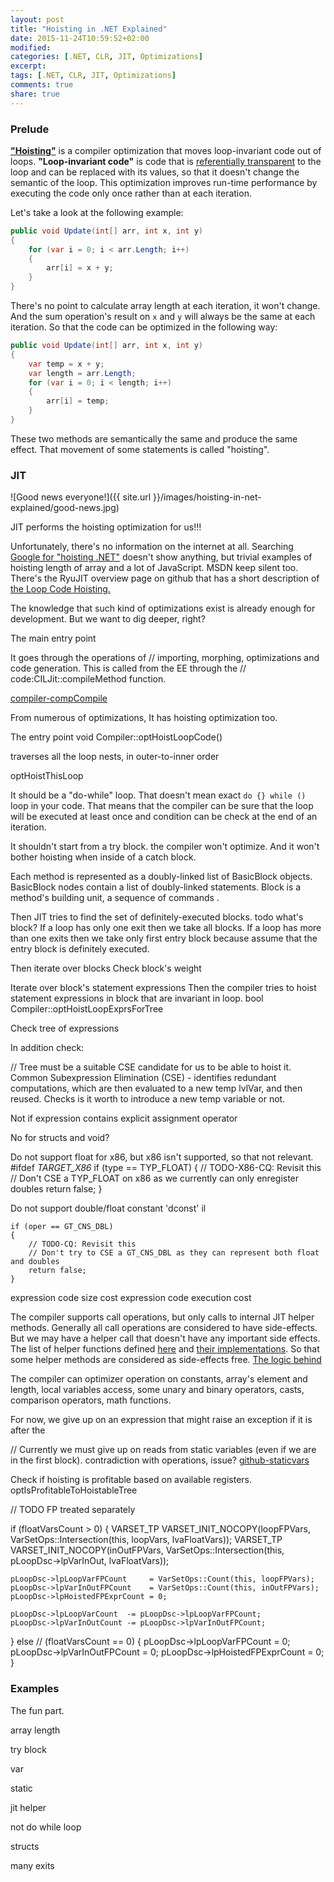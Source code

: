 ```yaml
---
layout: post
title: "Hoisting in .NET Explained"
date: 2015-11-24T10:59:52+02:00
modified:
categories: [.NET, CLR, JIT, Optimizations]
excerpt:
tags: [.NET, CLR, JIT, Optimizations]
comments: true
share: true
---
```


### Prelude

[__"Hoisting"__][wiki-hoisting] is a compiler optimization that moves loop-invariant code out of loops. __"Loop-invariant code"__ is code that is [referentially transparent][wiki-reftransparency] to the loop and can be replaced with its values, so that it doesn't change the semantic of the loop. This optimization improves run-time performance by executing the code only once rather than at each iteration.

Let's take a look at the following example:

```csharp
public void Update(int[] arr, int x, int y)
{
    for (var i = 0; i < arr.Length; i++)
    {
        arr[i] = x + y;
    }
}
```

There's no point to calculate array length at each iteration, it won't change. And the sum operation's result on `x` and `y` will always be the same at each iteration. So that the code can be optimized in the following way:

```csharp
public void Update(int[] arr, int x, int y)
{
    var temp = x + y;
    var length = arr.Length;
    for (var i = 0; i < length; i++)
    {
        arr[i] = temp;
    }
}
```

These two methods are semantically the same and produce the same effect. That movement of some statements is called "hoisting".


### JIT

![Good news everyone!]({{ site.url }}/images/hoisting-in-net-explained/good-news.jpg)

JIT performs the hoisting optimization for us!!!

Unfortunately, there's no information on the internet at all. Searching [Google for "hoisting .NET"][google-hoisting] doesn't show anything, but trivial examples of hoisting length of array and a lot of JavaScript. MSDN keep silent too. There's the RyuJIT overview page on github that has a short description of [the Loop Code Hoisting.][github-docs-lch]

The knowledge that such kind of optimizations exist is already enough for development.
But we want to dig deeper, right?


The main entry point

It goes through the operations of
// importing, morphing, optimizations and code generation.  This is called from the EE through the
// code:CILJit::compileMethod function.  

[compiler-compCompile]


From numerous of optimizations, It has hoisting optimization too.

The entry point void Compiler::optHoistLoopCode()


traverses all the loop nests, in outer-to-inner order

optHoistThisLoop

It should be a "do-while" loop. That doesn't mean exact `do {} while ()` loop in your code.
That means that the compiler can be sure that the loop will be executed at least once and condition can be check at the end of an iteration.

It shouldn't start from a try block. the compiler won't optimize.
And it won't bother hoisting when inside of a catch block.


Each method is represented as a doubly-linked list of BasicBlock objects.
BasicBlock nodes contain a list of doubly-linked statements.
Block is a method's building unit, a sequence of commands .

Then JIT tries to find the set of definitely-executed blocks. todo what's block?
If a loop has only one exit then we take all blocks.
If a loop has more than one exits then we take only first entry block because assume that the entry block is definitely executed.

Then iterate over blocks
Check block's weight

Iterate over block's statement expressions
Then the compiler tries to hoist statement expressions in block that are invariant in loop.
bool Compiler::optHoistLoopExprsForTree


Check tree of expressions

In addition check:

// Tree must be a suitable CSE candidate for us to be able to hoist it.
Common Subexpression Elimination (CSE) - identifies redundant computations, which are then evaluated to a new temp lvlVar, and then reused.
Checks is it worth to introduce a new temp variable or not.

Not if expression contains explicit assignment operator

No for structs and void?

Do not support float for x86, but x86 isn't supported, so that not relevant.
#ifdef _TARGET_X86_
    if (type == TYP_FLOAT)
    {
        // TODO-X86-CQ: Revisit this
        // Don't CSE a TYP_FLOAT on x86 as we currently can only enregister doubles
        return false;
    }



Do not support double/float constant 'dconst' il

    if (oper == GT_CNS_DBL)
    {
        // TODO-CQ: Revisit this
        // Don't try to CSE a GT_CNS_DBL as they can represent both float and doubles
        return false;
    }



expression code size cost
expression code execution cost



The compiler supports call operations, but only calls to internal JIT helper methods.
Generally all call operations are considered to have side-effects.
But we may have a helper call that doesn't have any important side effects.
The list of helper functions defined [here][github-helpers-list] and [their implementations][github-helpers].
So that some helper methods are considered as side-effects free.
[The logic behind][github-helpers-sideeffect]


The compiler can optimizer operation on constants,
array's element and length, local variables access, some unary and binary operators,
casts, comparison operators, math functions.




 For now, we give up on an expression that might raise an exception if it is after the


 // Currently we must give up on reads from static variables (even if we are in the first block).
 contradiction with operations, issue?
[github-staticvars]

Check if hoisting is profitable based on available registers.
optIsProfitableToHoistableTree


// TODO FP treated separately

if (floatVarsCount > 0)
{
    VARSET_TP VARSET_INIT_NOCOPY(loopFPVars,  VarSetOps::Intersection(this, loopVars, lvaFloatVars));
    VARSET_TP VARSET_INIT_NOCOPY(inOutFPVars, VarSetOps::Intersection(this,  pLoopDsc->lpVarInOut, lvaFloatVars));                                                        

    pLoopDsc->lpLoopVarFPCount     = VarSetOps::Count(this, loopFPVars);
    pLoopDsc->lpVarInOutFPCount    = VarSetOps::Count(this, inOutFPVars);
    pLoopDsc->lpHoistedFPExprCount = 0;

    pLoopDsc->lpLoopVarCount  -= pLoopDsc->lpLoopVarFPCount;
    pLoopDsc->lpVarInOutCount -= pLoopDsc->lpVarInOutFPCount;

}
else // (floatVarsCount == 0)
{
    pLoopDsc->lpLoopVarFPCount     = 0;
    pLoopDsc->lpVarInOutFPCount    = 0;
    pLoopDsc->lpHoistedFPExprCount = 0;
}


### Examples

The fun part.

array length

try block

var

static

jit helper

not do while loop

structs

many exits


  [compiler-compCompile]: https://github.com/dotnet/coreclr/blob/release/1.0.0-rc1/src/jit/compiler.cpp#L2990
  [github-docs-lch]: https://github.com/dotnet/coreclr/blob/release/1.0.0-rc1/Documentation/botr/ryujit-overview.md#loop-invariant-code-hoisting
  [google-hoisting]: https://www.google.com/?q=Hoisting+.NET
  [github-helpers-list]: https://github.com/dotnet/coreclr/blob/release/1.0.0-rc1/src/inc/corinfo.h#L266
  [github-helpers]: https://github.com/dotnet/coreclr/blob/release/1.0.0-rc1/src/vm/jithelpers.cpp
  [github-helpers-sideeffect]: https://github.com/dotnet/coreclr/blob/release/1.0.0-rc1/src/jit/gentree.cpp#L10792
  [github-staticvars]: https://github.com/dotnet/coreclr/issues/2157
  [wiki-hoisting]: https://en.wikipedia.org/wiki/Loop-invariant_code_motion
  [wiki-basicblocks]: https://en.wikipedia.org/wiki/Basic_block
  [wiki-reftransparency]: https://en.wikipedia.org/wiki/Referential_transparency
